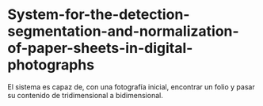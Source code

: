 # System-for-the-detection-segmentation-and-normalization-of-paper-sheets-in-digital-photographs
El sistema es capaz de, con una fotografía inicial, encontrar un folio y pasar su contenido de tridimensional a bidimensional. 
